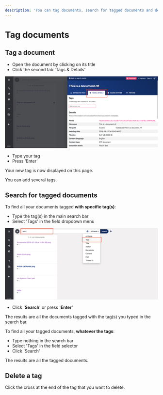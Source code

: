 ```yaml
---
description: 'You can tag documents, search for tagged documents and delete your tag(s).'
---
```


# Tag documents

## Tag a document

* Open the document by clicking on its title
* Click the second tab 'Tags & Details'

![](../.gitbook/assets/t-and-d.png)

* Type your tag
* Press 'Enter'

Your new tag is now displayed on this page. 

You can add several tags.

## Search for tagged documents

To find all your documents tagged **with specific tag\(s\)**:

* Type the tag\(s\) in the main search bar
* Select 'Tags' in the field dropdown menu

![](../.gitbook/assets/tag-test1.png)

* Click '**Search**' or press '**Enter**'

The results are all the documents tagged with the tag\(s\) you typed in the search bar.

To find all your tagged documents, **whatever the tags**:

* Type nothing in the search bar 
* Select 'Tags' in the field selector
* Click 'Search'

The results are all the tagged documents.

## Delete a tag

Click the cross at the end of the tag that you want to delete.




